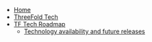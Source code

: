 * [Home](/)
* [ThreeFold Tech](/tech/README.md)
* [TF Tech Roadmap](/tech/roadmap/readme.md)
    * [Technology availability and future releases](/tech/roadmap/releases,md)
